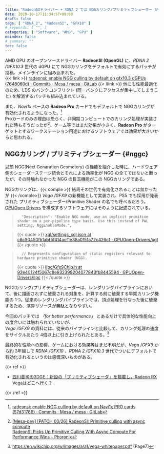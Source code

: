 ```yaml
---
title: "RadeonSIドライバー + RDNA 2 では NGGカリング/プリミティブシェーダー がデフォルトで有効に"
date: 2020-10-17T11:34:57+09:00
draft: false
tags: [ "RDNA_2", "RadeonSI", "GFX10" ]
# keywords: [ "", ]
categories: [ "Software", "AMD", "GPU" ]
noindex: false
# summary: ""
toc: false
---
```


AMD GPU のオープンソースドライバー **RadeonSI (OpenGL)** に、*RDNA 2 /GFX10.3* 世代の dGPU にて NGGカリングをデフォルトで有効にするパッチが投稿、メインラインに組み込まれた。  
{{< link >}} [radeonsi: enable NGG culling by default on gfx10.3 dGPUs (7648060d) · Commits · Mesa / mesa · GitLab](https://gitlab.freedesktop.org/mesa/mesa/-/commit/7648060dc03775979e3fa8904c4948c084e82b6a) {{< /link >}}
他にも性能最適化のため、LDS のバンクコンフリクト (同一バンクにアクセスが集中してしまうこと) を解消するパッチも組み込まれている。  

また、*Navi1x* ベースの **Radeon Pro** カードでもデフォルトで NGGカリングが有効化されるようになった。[^navi1x-pro-nggc]  
Proカードのみの理由は恐らく、非同期コンピュートでのカリング処理が実装された時もそうだったが[^pd-cs]、ゲーム等ではまだ効果が小さく、**Radeon Pro** がターゲットとするワークステーション用途におけるソフトウェアでは効果が大きいからと思われる。  

[^navi1x-pro-nggc]: [radeonsi: enable NGG culling by default on Navi1x PRO cards (57d31786) · Commits · Mesa / mesa · GitLab](https://gitlab.freedesktop.org/mesa/mesa/-/commit/57d317865e7bee02a17efcde8beeb6a220f900f1)
[^pd-cs]: [[Mesa-dev] [PATCH 00/26] RadeonSI: Primitive culling with async compute](https://lists.freedesktop.org/archives/mesa-dev/2019-February/215085.html) <br> [RadeonSI Picks Up Primitive Culling With Async Compute For Performance Wins - Phoronix](https://www.phoronix.com/scan.php?page=news_item&px=RadeonSI-Prim-Culling-Async-Com)

## NGGカリング / プリミティブシェーダー {#nggc}

[以前](/posts/2020/10/04/aco-ngg-gfx10/) NGG(Next Genaration Geometory) の機能を紹介した時に、ハードウェア側のシェーダーステージ統合とそれによる効率化が NGG の全てではないと断ったが、その時触れなかった NGG の目玉機能がこの NGGカリングである。  

NGGカリングは、{{< comple >}} 結局その世代で有効化されることは無かったが {{< /comple>}} *Vega /GFX9* の新機能として実装され、PS5 でも採用が発表された プリミティブシェーダー/Primitive Shader の名でも呼べるだろう。  
[GPUOpen Drivers](https://github.com/GPUOpen-Drivers) を構成するソフトウェアにはそのように記述されている。  

 >       "Description": "Enable NGG mode, use an implicit primitive shader on a per-pipeline type basis. Use this instead of PAL setting, NggEnableMode.",

 > {{< quote >}} [xgl/settings_xgl.json at c6c90450fb1abf5f414acf1e38a0f51a72c426c1 · GPUOpen-Drivers/xgl](https://github.com/GPUOpen-Drivers/xgl/blob/c6c90450fb1abf5f414acf1e38a0f51a72c426c1/icd/settings/settings_xgl.json#L1152) {{< /quote >}}

 >       // Represents configuration of static registers relevant to hardware primitive shader (NGG).
 > {{< quote >}} [llpc/Gfx9Chip.h at 93e40124f5067c8e932398204077843fb8445594 · GPUOpen-Drivers/llpc](https://github.com/GPUOpen-Drivers/llpc/blob/93e40124f5067c8e932398204077843fb8445594/lgc/patch/Gfx9Chip.h#L316) {{< /quote >}}

NGGカリング/プリミティブシェーダーは、レンダリングパイプラインにおいて、後に描画されずに破棄される対象を、計算する前に破棄する早期カリング機能の 1つ。従来のレンダリングパイプラインでは、頂点処理を行なった後に破棄するため、演算リソースが無駄となりやすい。  

今回のパッチでは *「for better performance」* とあるだけで具体的な性能向上の度合いには触れられていないが、  
*Vega /GFX9* の資料には、従来のパイプラインと比較して、カリング処理の速度をサイクルあたり 4倍以上に引き上げられたとある。[^vega-whitepaper]  

[^vega-whitepaper]: <https://en.wikichip.org/w/images/a/a1/vega-whitepaper.pdf> (Page7)

最終的な性能への影響、ゲームにおける効果等はまだ不明だが、*Vega /GFX9* から約 3年越しで *RDNA /GFX10* 、*RDNA 2 /GFX10.3* 世代でついにデフォルトで有効化されるというのは感慨深いものがある。  

{{< ref >}}

 * [西川善司の3DGE：新設の「プリミティブシェーダ」を搭載し，Radeon RX Vegaはどこへ行く？](https://www.4gamer.net/games/337/G033714/20170804085/)

{{< /ref >}}
